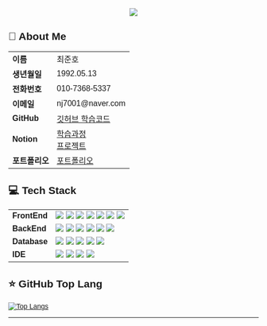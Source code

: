 <div align="center">
<img src="https://capsule-render.vercel.app/api?type=waving&color=FFE880&height=150&section=header&text=Welcome&nbsp;haracedaily's&nbsp;Github&fontSize=20" />
</div>

<h2 style="font-family: 'Arial', sans-serif;">👋 About Me</h2>

<div style="font-family: 'Arial', sans-serif;">

<table>
  <tr>
    <td>
      <strong>이름</strong>
    </td>
    <td>
      최준호
    </td>
  </tr>
  <tr>
    <td>
      <strong>생년월일</strong>
    </td>
    <td>
      1992.05.13
    </td>
  </tr>
  <tr>
    <td>
      <strong>전화번호</strong>
    </td>
    <td>
      010-7368-5337
    </td>
  </tr>
  <tr>
    <td>
      <strong>이메일</strong>
    </td>
    <td>
      nj7001@naver.com
    </td>
  </tr>
  <tr>
    <td>
      <strong>GitHub</strong>
    </td>
    <td>
      <a href="https://github.com/haracedaily/studyList">깃허브 학습코드</a>
    </td>
  </tr>
  <tr>
    <td>
      <strong>Notion</strong>
    </td>
    <td>
    <a href="https://ripe-potato-6b7.notion.site/17ccb7b25b6380238061d8af723d1fd7?pvs=4">학습과정</a>
    <br>
    <a href="https://ripe-potato-6b7.notion.site/199cb7b25b63806cb824cac34c385531?v=199cb7b25b6380e4bb44000c5a535989&pvs=4">프로젝트</a>
        </td>
    </tr>
  <tr>
    <td>
      <strong>포트폴리오</strong>
    </td>
    <td>
      <a href="https://portfolio-silk-eight-20.vercel.app/">포트폴리오</a>
    </td>
  </tr>
</table>

</div>


<h2 style="font-family: 'Arial', sans-serif;">💻 Tech Stack</h2>

<div style="font-family: 'Arial', sans-serif;">
<table>
  <tr><td><strong>FrontEnd</strong></td>
    <td>
      <img src="https://img.shields.io/badge/html5-%23E34F26.svg?&style=for-the-badge&logo=html5&logoColor=white" />
      <img src="https://img.shields.io/badge/javascript-%23F7DF1E.svg?&style=for-the-badge&logo=javascript&logoColor=black" />
      <img src="https://img.shields.io/badge/css3-%231572B6.svg?&style=for-the-badge&logo=css3&logoColor=white" />
      <img src="https://img.shields.io/badge/jquery-%230769AD.svg?&style=for-the-badge&logo=jquery&logoColor=white" />
      <img src="https://img.shields.io/badge/react-%2361DAFB.svg?&style=for-the-badge&logo=react&logoColor=black" />
      <img src="https://img.shields.io/badge/tailwind%20css-%2338B2AC.svg?&style=for-the-badge&logo=tailwind%20css&logoColor=white" />
      <img src="https://img.shields.io/badge/thymeleaf-%23005F0F.svg?&style=for-the-badge&logo=thymeleaf&logoColor=white" />
      </td>
  </tr>
  <tr><td><strong>BackEnd</strong></td>
    <td>
      <img src="https://img.shields.io/badge/node.js-%23339933.svg?&style=for-the-badge&logo=node.js&logoColor=white" />
      <img src="https://img.shields.io/badge/express.js-%23339933.svg?&style=for-the-badge&logo=node.js&logoColor=white" />
      <img src="https://img.shields.io/badge/nodemon-%2376D04B.svg?&style=for-the-badge&logo=nodemon&logoColor=black" />
      <img src="https://img.shields.io/badge/-Nunjucks-1C4913?style=for-the-badge&logo=nunjucks&logoColor=white"/>
      <img src="https://img.shields.io/badge/java-%23007396.svg?&style=for-the-badge&logo=java&logoColor=white" />
      <img src="https://img.shields.io/badge/spring-%236DB33F.svg?&style=for-the-badge&logo=spring&logoColor=white" />
      </td></tr>
  <tr><td><strong>Database</strong></td>
    <td>
      <img src="https://img.shields.io/badge/oracle-%23F80000.svg?&style=for-the-badge&logo=oracle&logoColor=white" />
      <img src="https://img.shields.io/badge/mysql-%234479A1.svg?&style=for-the-badge&logo=mysql&logoColor=white" />
      <img src="https://img.shields.io/badge/mariaDB-003545?&style=for-the-badge&logo=mariadb&logoColor=white" />
      <img src="https://img.shields.io/badge/supabase-%233ECF8E.svg?&style=for-the-badge&logo=supabase&logoColor=white" />
      <img src="https://img.shields.io/badge/MsSql-%23F80000.svg?&style=for-the-badge&logo=oracle&logoColor=white" />
    </td></tr>
  <tr><td><strong>IDE</strong></td>
  <td>
    <img src="https://img.shields.io/badge/-WebStorm-000000?style=for-the-badge&logo=webstorm&logoColor=white"/>
    <img src="https://img.shields.io/badge/-Visual Studio-5C2D91?style=for-the-badge&logo=visualstudio&logoColor=white"/>
    <img src="https://img.shields.io/badge/-Eclipse IDE-2C2255?style=for-the-badge&logo=eclipseide&logoColor=white"/>
    <img src="https://img.shields.io/badge/-IntelliJ IDEA-000000?style=for-the-badge&logo=intellijidea&logoColor=white"/>
  </td>
  </tr>
</table>

<h2 style="font-family: 'Arial', sans-serif;">⭐ GitHub Top Lang</h2>

[![Top Langs](https://github-readme-stats.vercel.app/api/top-langs/?username=haracedaily)](https://github.com/anuraghazra/github-readme-stats)
    


</div>

---


<!--
## Hi there 👋
**haracedaily/haracedaily** is a ✨ _special_ ✨ repository because its `README.md` (this file) appears on your GitHub profile.

Here are some ideas to get you started:

- 🔭 I’m currently working on ...
- 🌱 I’m currently learning ...
- 👯 I’m looking to collaborate on ...
- 🤔 I’m looking for help with ...
- 💬 Ask me about ...
- 📫 How to reach me: ...
- 😄 Pronouns: ...
- ⚡ Fun fact: ...
-->
